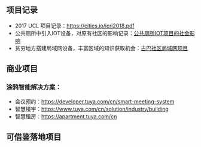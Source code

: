 
## 项目记录
- 2017 UCL 项目记录：https://cities.io/icri2018.pdf 
- 公共厕所中引入IOT设备，对原有社区的影响记录：[公共厕所IOT项目的社会影响](./repo_file/2_Managerial_Visions.pdf)
- 贫穷地方搭建局域网设备，丰富区域的知识获取机会：[古巴社区局域网项目](./repo_file/If_it_Rains,Ask_Grandma_to_Disconnect_the_Nano_Maintenance.pdf)

## 商业项目
### 涂鸦智能解决方案：
  - 会议预约：https://developer.tuya.com/cn/smart-meeting-system
  - 智慧楼宇：https://www.tuya.com/cn/solution/industry/building
  - 智慧租房：https://apartment.tuya.com/cn
  

## 可借鉴落地项目
